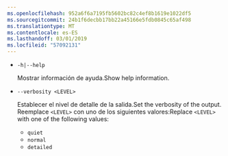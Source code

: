 ```yaml
---
ms.openlocfilehash: 952a6f6a7195fb5602bc82c4ef8b1619e1022df5
ms.sourcegitcommit: 24b1f6decbb17bb22a45166e5fdb0845c65af498
ms.translationtype: MT
ms.contentlocale: es-ES
ms.lasthandoff: 03/01/2019
ms.locfileid: "57092131"
---
```

* `-h|--help`

  <span data-ttu-id="80cc0-101">Mostrar información de ayuda.</span><span class="sxs-lookup"><span data-stu-id="80cc0-101">Show help information.</span></span>

* `--verbosity <LEVEL>`

  <span data-ttu-id="80cc0-102">Establecer el nivel de detalle de la salida.</span><span class="sxs-lookup"><span data-stu-id="80cc0-102">Set the verbosity of the output.</span></span> <span data-ttu-id="80cc0-103">Reemplace `<LEVEL>` con uno de los siguientes valores:</span><span class="sxs-lookup"><span data-stu-id="80cc0-103">Replace `<LEVEL>` with one of the following values:</span></span>
  
  * `quiet`
  * `normal`
  * `detailed`